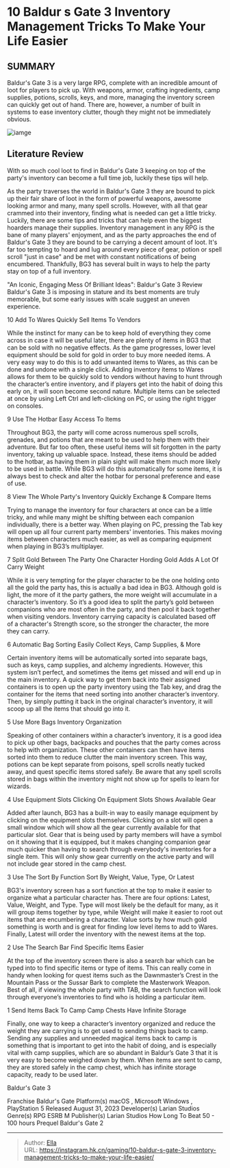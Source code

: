 # 10 Baldur s Gate 3 Inventory Management Tricks To Make Your Life Easier


## SUMMARY 


Baldur&#39;s Gate 3 
is a very large RPG, complete with an incredible amount of loot for players to pick up. 
 With weapons, armor, crafting ingredients, camp supplies, potions, scrolls, keys, and more, managing the inventory screen can quickly get out of hand. 
 There are, however, a number of built in systems to ease inventory clutter, though they might not be immediately obvious. 

![iamge](https://static1.srcdn.com/wordpress/wp-content/uploads/2024/01/10-baldur-s-gate-3-inventory-management-tricks-to-make-your-life-easier.jpg)

## Literature Review

With so much cool loot to find in Baldur&#39;s Gate 3 keeping on top of the party&#39;s inventory can become a full time job, luckily these tips will help.




As the party traverses the world in Baldur&#39;s Gate 3 they are bound to pick up their fair share of loot in the form of powerful weapons, awesome looking armor and many, many spell scrolls. However, with all that gear crammed into their inventory, finding what is needed can get a little tricky. Luckily, there are some tips and tricks that can help even the biggest hoarders manage their supplies.
Inventory management in any RPG is the bane of many players&#39; enjoyment, and as the party approaches the end of Baldur&#39;s Gate 3 they are bound to be carrying a decent amount of loot. It&#39;s far too tempting to hoard and lug around every piece of gear, potion or spell scroll &#34;just in case&#34; and be met with constant notifications of being encumbered. Thankfully, BG3 has several built in ways to help the party stay on top of a full inventory.
            
 
 &#34;An Iconic, Engaging Mess Of Brilliant Ideas&#34;: Baldur&#39;s Gate 3 Review 
Baldur&#39;s Gate 3 is imposing in stature and its best moments are truly memorable, but some early issues with scale suggest an uneven experience.












 








 10  Add To Wares 
Quickly Sell Items To Vendors


 







While the instinct for many can be to keep hold of everything they come across in case it will be useful later, there are plenty of items in BG3 that can be sold with no negative effects. As the game progresses, lower level equipment should be sold for gold in order to buy more needed items. A very easy way to do this is to add unwanted items to Wares, as this can be done and undone with a single click. Adding inventory items to Wares allows for them to be quickly sold to vendors without having to hunt through the character’s entire inventory, and if players get into the habit of doing this early on, it will soon become second nature.
Multiple items can be selected at once by using Left Ctrl and left-clicking on PC, or using the right trigger on consoles. 






 9  Use The Hotbar 
Easy Access To Items
        

Throughout BG3, the party will come across numerous spell scrolls, grenades, and potions that are meant to be used to help them with their adventure. But far too often, these useful items will sit forgotten in the party inventory, taking up valuable space. Instead, these items should be added to the hotbar, as having them in plain sight will make them much more likely to be used in battle. While BG3 will do this automatically for some items, it is always best to check and alter the hotbar for personal preference and ease of use.





 8  View The Whole Party&#39;s Inventory 
Quickly Exchange &amp; Compare Items
        

Trying to manage the inventory for four characters at once can be a little tricky, and while many might be shifting between each companion individually, there is a better way. When playing on PC, pressing the Tab key will open up all four current party members&#39; inventories. This makes moving items between characters much easier, as well as comparing equipment when playing in BG3’s multiplayer.





 7  Split Gold Between The Party 
One Character Hording Gold Adds A Lot Of Carry Weight
        

While it is very tempting for the player character to be the one holding onto all the gold the party has, this is actually a bad idea in BG3. Although gold is light, the more of it the party gathers, the more weight will accumulate in a character’s inventory. So it’s a good idea to split the party’s gold between companions who are most often in the party, and then pool it back together when visiting vendors.
Inventory carrying capacity is calculated based off of a character&#39;s Strength score, so the stronger the character, the more they can carry. 






 6  Automatic Bag Sorting 
Easily Collect Keys, Camp Supplies, &amp; More


 







Certain inventory items will be automatically sorted into separate bags, such as keys, camp supplies, and alchemy ingredients. However, this system isn’t perfect, and sometimes the items get missed and will end up in the main inventory. A quick way to get them back into their assigned containers is to open up the party inventory using the Tab key, and drag the container for the items that need sorting into another character’s inventory. Then, by simply putting it back in the original character’s inventory, it will scoop up all the items that should go into it.





 5  Use More Bags 
Inventory Organization
        

Speaking of other containers within a character’s inventory, it is a good idea to pick up other bags, backpacks and pouches that the party comes across to help with organization. These other containers can then have items sorted into them to reduce clutter the main inventory screen. This way, potions can be kept separate from poisons, spell scrolls neatly tucked away, and quest specific items stored safely.
Be aware that any spell scrolls stored in bags within the inventory might not show up for spells to learn for wizards. 






 4  Use Equipment Slots 
Clicking On Equipment Slots Shows Available Gear
        

Added after launch, BG3 has a built-in way to easily manage equipment by clicking on the equipment slots themselves. Clicking on a slot will open a small window which will show all the gear currently available for that particular slot. Gear that is being used by party members will have a symbol on it showing that it is equipped, but it makes changing companion gear much quicker than having to search through everybody&#39;s inventories for a single item.
This will only show gear currently on the active party and will not include gear stored in the camp chest. 






 3  Use The Sort By Function 
Sort By Weight, Value, Type, Or Latest


 







BG3&#39;s inventory screen has a sort function at the top to make it easier to organize what a particular character has. There are four options: Latest, Value, Weight, and Type. Type will most likely be the default for many, as it will group items together by type, while Weight will make it easier to root out items that are encumbering a character. Value sorts by how much gold something is worth and is great for finding low level items to add to Wares. Finally, Latest will order the inventory with the newest items at the top.





 2  Use The Search Bar 
Find Specific Items Easier
        

At the top of the inventory screen there is also a search bar which can be typed into to find specific items or type of items. This can really come in handy when looking for quest items such as the Dawnmaster’s Crest in the Mountain Pass or the Sussar Bark to complete the Masterwork Weapon. Best of all, if viewing the whole party with TAB, the search function will look through everyone’s inventories to find who is holding a particular item.





 1  Send Items Back To Camp 
Camp Chests Have Infinite Storage
        

Finally, one way to keep a character’s inventory organized and reduce the weight they are carrying is to get used to sending things back to camp. Sending any supplies and unneeded magical items back to camp is something that is important to get into the habit of doing, and is especially vital with camp supplies, which are so abundant in Baldur’s Gate 3 that it is very easy to become weighed down by them. When items are sent to camp, they are stored safely in the camp chest, which has infinite storage capacity, ready to be used later.
        


  Baldur&#39;s Gate 3  


  Franchise    Baldur&#39;s Gate     Platform(s)    macOS , Microsoft Windows , PlayStation 5     Released    August 31, 2023     Developer(s)    Larian Studios     Genre(s)    RPG     ESRB    M     Publisher(s)    Larian Studios     How Long To Beat    50 - 100 hours     Prequel    Baldur&#39;s Gate 2    



---

> Author: [Ella](https://instagram.hk.cn/)  
> URL: https://instagram.hk.cn/gaming/10-baldur-s-gate-3-inventory-management-tricks-to-make-your-life-easier/  

